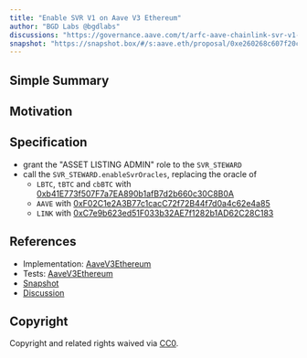 ```yaml
---
title: "Enable SVR V1 on Aave V3 Ethereum"
author: "BGD Labs @bgdlabs"
discussions: "https://governance.aave.com/t/arfc-aave-chainlink-svr-v1-phase-1-activation/21247"
snapshot: "https://snapshot.box/#/s:aave.eth/proposal/0xe260268c607f20c85d1f93323f2f58b05f202916e0d3dbf55a8c335ed9be92da"
---
```


## Simple Summary

## Motivation

## Specification

- grant the "ASSET LISTING ADMIN" role to the `SVR_STEWARD`
- call the `SVR_STEWARD.enableSvrOracles`, replacing the oracle of
  - `LBTC`, `tBTC` and `cbBTC` with [0xb41E773f507F7a7EA890b1afB7d2b660c30C8B0A](https://etherscan.io/address/0xb41E773f507F7a7EA890b1afB7d2b660c30C8B0A)
  - `AAVE` with [0xF02C1e2A3B77c1cacC72f72B44f7d0a4c62e4a85](https://etherscan.io/address/0xF02C1e2A3B77c1cacC72f72B44f7d0a4c62e4a85)
  - `LINK` with [0xC7e9b623ed51F033b32AE7f1282b1AD62C28C183](https://etherscan.io/address/0xC7e9b623ed51F033b32AE7f1282b1AD62C28C183)

## References

- Implementation: [AaveV3Ethereum](https://github.com/bgd-labs/aave-proposals-v3/blob/main/src/20250312_AaveV3Ethereum_EnableSVR/AaveV3Ethereum_EnableSVR_20250312.sol)
- Tests: [AaveV3Ethereum](https://github.com/bgd-labs/aave-proposals-v3/blob/main/src/20250312_AaveV3Ethereum_EnableSVR/AaveV3Ethereum_EnableSVR_20250312.t.sol)
- [Snapshot](https://snapshot.box/#/s:aave.eth/proposal/0xe260268c607f20c85d1f93323f2f58b05f202916e0d3dbf55a8c335ed9be92da)
- [Discussion](https://governance.aave.com/t/arfc-aave-chainlink-svr-v1-phase-1-activation/21247)

## Copyright

Copyright and related rights waived via [CC0](https://creativecommons.org/publicdomain/zero/1.0/).
